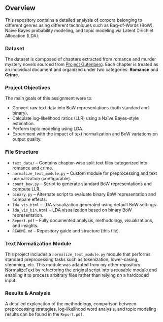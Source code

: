 ## Overview

This repository contains a detailed analysis of corpora belonging to different genres using different techniques such as Bag-of-Words (BoW), Naïve Bayes probability modeling, and topic modeling via Latent Dirichlet Allocation (LDA).

### Dataset

The dataset is composed of chapters extracted from romance and murder mystery novels sourced from [Project Gutenberg](https://www.gutenberg.org/). Each chapter is treated as an individual document and organized under two categories: **Romance** and **Crime**.

### Project Objectives

The main goals of this assignment were to:

- Convert raw text data into BoW representations (both standard and binary).
- Calculate log-likelihood ratios (LLR) using a Naïve Bayes-style estimation.
- Perform topic modeling using LDA.
- Experiment with the impact of text normalization and BoW variations on output quality.

### File Structure

- `text_data/` – Contains chapter-wise split text files categorized into romance and crime.
- `normalize_text_module.py` – Custom module for preprocessing and text normalization (configurable).
- `count_bow.py` – Script to generate standard BoW representations and compute LLR.
- `binary.py` – Alternate script to evaluate binary BoW representation and compare effects.
- `lda_vis.html` – LDA visualization generated using default BoW settings.
- `lda_vis_bin.html` – LDA visualization based on binary BoW representation.
- `Report.pdf` – Fully documented analysis, methodology, visualizations, and insights.
- `README.md` – Repository guide and structure (this file).

### Text Normalization Module

This project includes a `normalize_text_module.py` module that performs standard preprocessing tasks such as tokenization, lower-casing, stemming, etc. This module was adapted from my other repository [NormalizeText](https://github.com/scythemenace/NormalizeText) by refactoring the original script into a reusable module and enabling it to process arbitrary files rather than relying on a hardcoded input.

### Results & Analysis

A detailed explanation of the methodology, comparison between preprocessing strategies, log-likelihood word analysis, and topic modeling results can be found in the `Report.pdf`.
